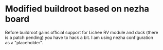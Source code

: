 # Modified buildroot based on nezha board
Before buildroot gains official support for Lichee RV module and dock (there is a patch pending) you have to hack a bit.
I am using nezha configuration as a "placeholder".
   
